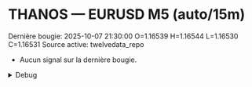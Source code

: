 # THANOS — EURUSD M5 (auto/15m)
Dernière bougie: 2025-10-07 21:30:00  O=1.16539  H=1.16544  L=1.16530  C=1.16531
Source active: twelvedata_repo

- Aucun signal sur la dernière bougie.

<details><summary>Debug</summary>

- TD_API_KEY manquant.

</details>